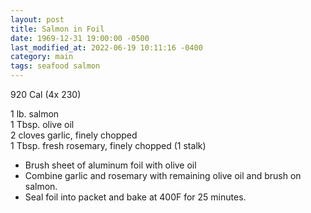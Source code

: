 ```yaml
---
layout: post
title: Salmon in Foil
date: 1969-12-31 19:00:00 -0500
last_modified_at: 2022-06-19 10:11:16 -0400
category: main
tags: seafood salmon
---
```

920 Cal (4x 230)

1 lb. salmon  
1 Tbsp. olive oil  
2 cloves garlic, finely chopped  
1 Tbsp. fresh rosemary, finely chopped (1 stalk)  

* Brush sheet of aluminum foil with olive oil
* Combine garlic and rosemary with remaining olive oil and brush on salmon.
* Seal foil into packet and bake at 400F for 25 minutes.
